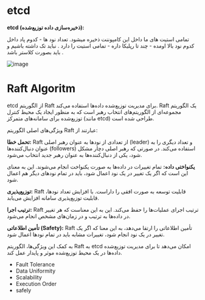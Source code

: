 # etcd

**etcd (ذخیره‌سازی داده توزیع‌شده):**

تمامی استیت های ما داخل این کامپوننت ذخیره میشود. تعداد نود ها - کدوم پاد داخل کدوم نود بالا اومده - چند تا رپلیکا داره - تمامی استیت را دارد . نباید تک داشته باشیم و باید بصورت کلاستر باشد .


![image](https://github.com/milad6745/Kubernetes/assets/113288076/f10f8d32-9f10-44c9-9cb2-b10dd2db1692)

# Raft Algoritm

etcd از الگوریتم Raft برای مدیریت توزیع‌شده داده‌ها استفاده می‌کند. Raft یک الگوریتم مجموعه‌ای از الگوریتم‌های انتخاب رهبر است که به منظور ایجاد یک محیط کنترل توزیع‌شده برای سامانه‌های متمرکز (مانند etcd) طراحی شده است.

ویژگی‌های اصلی الگوریتم Raft عبارتند از:

**تحمل خطا:** Raft از تعدادی از نودها به عنوان رهبر اصلی (leader) و تعداد دیگری را به عنوان دنبال‌کننده‌ها (followers) استفاده می‌کند. در صورتی که رهبر اصلی دچار مشکل شود، یکی از دنبال‌کننده‌ها به عنوان رهبر جدید انتخاب می‌شود.

**یکنواختی داده:** تمام تغییرات در داده‌ها به صورت یکنواخت انجام می‌شوند. این به معنای این است که اگر یک تغییر در یک نود اعمال شود، باید در تمام نودهای دیگر هم اعمال شود.

**توزیع‌پذیری:** Raft قابلیت توسعه به صورت افقی را داراست. با افزایش تعداد نودها، قابلیت توزیع‌پذیری سامانه افزایش می‌یابد.

**ترتیب اجرا:** Raft ترتیب اجرای عملیات‌ها را حفظ می‌کند. این به این معناست که هر تغییر در داده‌ها به ترتیب و در زمان‌های مشخص انجام می‌شود.

**تأمین اطلاعاتی (Safety):** Raft تأمین اطلاعاتی را ارتقا می‌دهد، به این معنا که اگر یک تغییر در یک نود انجام شود، تغییرات مشابه باید در تمام نودها اعمال شود.

به کمک این ویژگی‌ها، الگوریتم Raft به etcd امکان می‌دهد تا برای مدیریت توزیع‌شده داده‌ها در یک محیط توزیع‌شده موثر و پایدار عمل کند.

- Fault Tolerance
- Data Uniformity
- Scalability
- Execution Order
- safely

  
